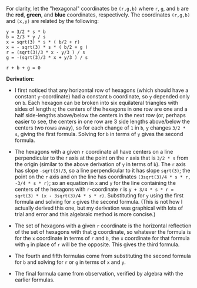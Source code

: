 For clarity, let the "hexagonal" coordinates be `(r,g,b)` where `r`, `g`, and `b` are the **red**, **green**, and **blue** coordinates, respectively.  The coordinates `(r,g,b)` and `(x,y)` are related by the following:

    y = 3/2 * s * b
    b = 2/3 * y / s
    x = sqrt(3) * s * ( b/2 + r)
    x = - sqrt(3) * s * ( b/2 + g )
    r = (sqrt(3)/3 * x - y/3 ) / s
    g = -(sqrt(3)/3 * x + y/3 ) / s

    r + b + g = 0

**Derivation:**

 - I first noticed that any horizontal row of hexagons (which should have a constant `y`-coordinate) had a constant `b` coordinate, so `y` depended only on `b`.  Each hexagon can be broken into six equilateral triangles with sides of length `s`; the centers of the hexagons in one row are one and a half side-lengths above/below the centers in the next row (or, perhaps easier to see, the centers in one row are 3 side lengths above/below the centers two rows away), so for each change of `1` in `b`, `y` changes `3/2 * s`, giving the first formula.  Solving for `b` in terms of `y` gives the second formula.

 - The hexagons with a given `r` coordinate all have centers on a line perpendicular to the r axis at the point on the `r` axis that is `3/2 * s` from the origin (similar to the above derivation of `y` in terms of `b`).  The `r` axis has slope `-sqrt(3)/3`, so a line perpendicular to it has slope `sqrt(3)`; the point on the `r` axis and on the line has coordinates `(3sqrt(3)/4 * s * r, -3/4 * s * r)`; so an equation in `x` and `y` for the line containing the centers of the hexagons with `r`-coordinate `r` is `y + 3/4 * s * r = sqrt(3) * (x - 3sqrt(3)/4 * s * r)`.  Substituting for `y` using the first formula and solving for `x` gives the second formula. (This is not how I actually derived this one, but my derivation was graphical with lots of trial and error and this algebraic method is more concise.)

 - The set of hexagons with a given `r` coordinate is the horizontal reflection of the set of hexagons with that g coordinate, so whatever the formula is for the `x` coordinate in terms of `r` and `b`, the `x` coordinate for that formula with `g` in place of `r` will be the opposite. This gives the third formula.

 - The fourth and fifth formulas come from substituting the second formula for `b` and solving for `r` or `g` in terms of `x` and `y`.

 - The final formula came from observation, verified by algebra with the earlier formulas.
